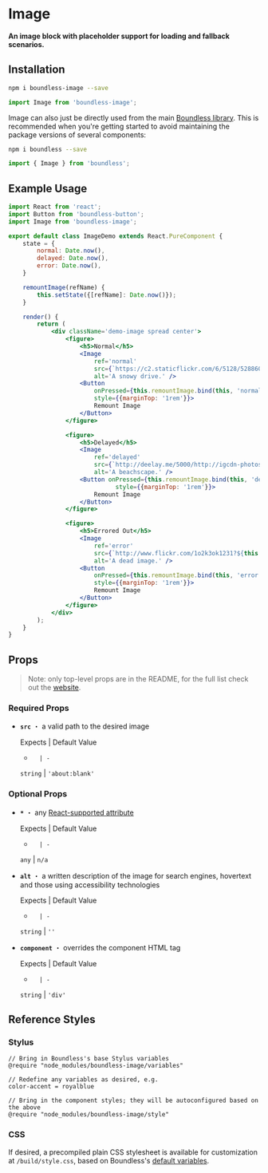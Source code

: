 <!---
THIS IS AN AUTOGENERATED FILE. EDIT PACKAGES/BOUNDLESS-IMAGE/INDEX.JS INSTEAD.
-->
# Image

__An image block with placeholder support for loading and fallback scenarios.__

## Installation

```bash
npm i boundless-image --save
```

```js
import Image from 'boundless-image';
```


Image can also just be directly used from the main [Boundless library](https://www.npmjs.com/package/boundless). This is recommended when you're getting started to avoid maintaining the package versions of several components:

```bash
npm i boundless --save
```

```js
import { Image } from 'boundless';
```



## Example Usage
```jsx
import React from 'react';
import Button from 'boundless-button';
import Image from 'boundless-image';

export default class ImageDemo extends React.PureComponent {
    state = {
        normal: Date.now(),
        delayed: Date.now(),
        error: Date.now(),
    }

    remountImage(refName) {
        this.setState({[refName]: Date.now()});
    }

    render() {
        return (
            <div className='demo-image spread center'>
                <figure>
                    <h5>Normal</h5>
                    <Image
                        ref='normal'
                        src={`https://c2.staticflickr.com/6/5128/5288605976_9b06c0de8f_b.jpg?${this.state.normal}`}
                        alt='A snowy drive.' />
                    <Button
                        onPressed={this.remountImage.bind(this, 'normal')}
                        style={{marginTop: '1rem'}}>
                        Remount Image
                    </Button>
                </figure>

                <figure>
                    <h5>Delayed</h5>
                    <Image
                        ref='delayed'
                        src={`http://deelay.me/5000/http://igcdn-photos-g-a.akamaihd.net/hphotos-ak-xfa1/t51.2885-15/11244434_646274218842534_532892887_n.jpg?${this.state.delayed}`}
                        alt='A beachscape.' />
                    <Button onPressed={this.remountImage.bind(this, 'delayed')}
                              style={{marginTop: '1rem'}}>
                        Remount Image
                    </Button>
                </figure>

                <figure>
                    <h5>Errored Out</h5>
                    <Image
                        ref='error'
                        src={`http://www.flickr.com/1o2k3ok1231?${this.state.error}`}
                        alt='A dead image.' />
                    <Button
                        onPressed={this.remountImage.bind(this, 'error')}
                        style={{marginTop: '1rem'}}>
                        Remount Image
                    </Button>
                </figure>
            </div>
        );
    }
}
```


## Props

> Note: only top-level props are in the README, for the full list check out the [website](http://boundless.js.org/#/Image).

### Required Props

- __`src`__ ・ a valid path to the desired image

  Expects | Default Value
  -       | -
  `string` | `'about:blank'`


### Optional Props

- __`*`__ ・ any [React-supported attribute](https://facebook.github.io/react/docs/tags-and-attributes.html#html-attributes)

  Expects | Default Value
  -       | -
  `any` | `n/a`

- __`alt`__ ・ a written description of the image for search engines, hovertext and those using accessibility technologies

  Expects | Default Value
  -       | -
  `string` | `''`

- __`component`__ ・ overrides the component HTML tag

  Expects | Default Value
  -       | -
  `string` | `'div'`


## Reference Styles
### Stylus
```stylus
// Bring in Boundless's base Stylus variables
@require "node_modules/boundless-image/variables"

// Redefine any variables as desired, e.g.
color-accent = royalblue

// Bring in the component styles; they will be autoconfigured based on the above
@require "node_modules/boundless-image/style"
```

### CSS
If desired, a precompiled plain CSS stylesheet is available for customization at `/build/style.css`, based on Boundless's [default variables](https://github.com/enigma-io/boundless/blob/master/variables.styl).

